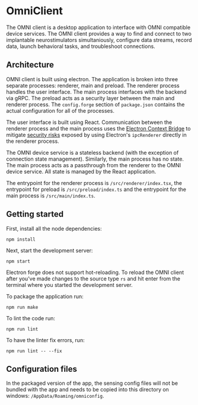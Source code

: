 # OmniClient

The OMNI client is a desktop application to interface with OMNI compatible device services. The OMNI client provides a way to find and connect to two implantable neurostimulators simultaniously, configure data streams, record data, launch behavioral tasks, and troubleshoot connections.

## Architecture

OMNI client is built using electron. The application is broken into three separate processes: renderer, main and preload. The renderer process handles the user interface. The main process interfaces with the backend via gRPC. The preload acts as a security layer between the main and renderer process. The `config.forge` section of `package.json` contains the actual configuration for all of the processes. 

The user interface is built using React. Communication between the renderer process and the main process uses the [Electron Context Bridge](https://www.electronjs.org/docs/api/context-bridge) to mitigate [security risks](https://www.electronjs.org/docs/tutorial/security) exposed by using Electron's `ipcRenderer` directly in the renderer process.

The OMNI device service is a stateless backend (with the exception of connection state management). Similarly, the main process has no state. The main process acts as a passthrough from the renderer to the OMNI device service. All state is managed by the React application.

The entrypoint for the renderer process is `/src/renderer/index.tsx`, the entrypoint for preload is `/src/preload/index.ts` and the entrypoint for the main process is `/src/main/index.ts`.

## Getting started

First, install all the node dependencies:

```
npm install
```

Next, start the development server:

```
npm start
```

Electron forge does not support hot-reloading. To reload the OMNI client after you've made changes to the source type `rs` and hit enter from the terminal where you started the development server.

To package the application run:

```
npm run make
```

To lint the code run:

```
npm run lint
```

To have the linter fix errors, run:

```
npm run lint -- --fix
```
## Configuration files

In the packaged version of the app, the sensing config files will not be bundled with the app and needs to be copied into this directory on windows: `/AppData/Roaming/omniconfig`. 